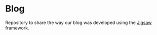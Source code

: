 # Blog

Repository to share the way our blog was developed using the [Jigsaw](http://jigsaw.tighten.co) framework.